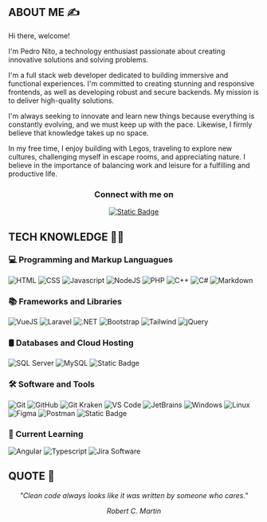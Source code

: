 
 
 ## ABOUT ME ✍️

<div>

Hi there, welcome! 

I'm Pedro Nito, a technology enthusiast passionate about creating innovative solutions and solving problems.

I'm a full stack web developer dedicated to building immersive and functional experiences. I'm committed to creating stunning and responsive frontends, as well as developing robust and secure backends. My mission is to deliver high-quality solutions.

I'm always seeking to innovate and learn new things because everything is constantly evolving, and we must keep up with the pace. Likewise, I firmly believe that knowledge takes up no space.

In my free time, I enjoy building with Legos, traveling to explore new cultures, challenging myself in escape rooms, and appreciating nature. I believe in the importance of balancing work and leisure for a fulfilling and productive life.

</div>


<div align="center">

### Connect with me on 
<a href="https://www.linkedin.com/in/pedro-nito-b20126205/">

![Static Badge](https://img.shields.io/badge/linkedin-badge?style=for-the-badge&logo=linkedin&logoColor=white&color=%230A66C2)

<a/>
</div>


## TECH KNOWLEDGE 👨‍💻


### 💻 Programming and Markup Languagues
<div>

![HTML](https://img.shields.io/badge/html5-badge?style=for-the-badge&logo=html5&logoColor=white&color=%23E34F26)
![CSS](https://img.shields.io/badge/css-badge?style=for-the-badge&logo=css3&logoColor=white&color=%231572B6)
![Javascript](https://img.shields.io/badge/javascript-bagde?style=for-the-badge&logo=javascript&logoColor=black&labelColor=%23F7DF1E&color=%23F7DF1E)
![NodeJS](https://img.shields.io/badge/nodejs-bagde?style=for-the-badge&logo=nodedotjs&logoColor=white&color=%23339933)
![PHP](https://img.shields.io/badge/php-bagde?style=for-the-badge&logo=php&logoColor=white&color=%23777BB4)
![C++](https://img.shields.io/badge/c%2B%2B-badge?style=for-the-badge&logo=cplusplus&logoColor=white&color=%2300599C)
![C#](https://img.shields.io/badge/c%23-badge?style=for-the-badge&logo=csharp&logoColor=white&color=%23512BD4)
![Markdown](https://img.shields.io/badge/markdown-badge?style=for-the-badge&logo=markdown&logoColor=white&color=%23000000)

</div>


### 📚 Frameworks and Libraries
<div>

![VueJS](https://img.shields.io/badge/vue-bagde?style=for-the-badge&logo=vuedotjs&logoColor=black&color=%234FC08D)
![Laravel](https://img.shields.io/badge/laravel-bagde?style=for-the-badge&logo=laravel&logoColor=white&color=%23FF2D20)
![.NET](https://img.shields.io/badge/.NET-badge?style=for-the-badge&logo=dotnet&logoColor=white&color=%23512BD4)
![Bootstrap](https://img.shields.io/badge/Bootstrap-badge?style=for-the-badge&logo=bootstrap&logoColor=white&color=%237952B3)
![Tailwind](https://img.shields.io/badge/tailwind-bagde?style=for-the-badge&logo=tailwindcss&logoColor=white&color=%2306B6D4)
![jQuery](https://img.shields.io/badge/jquery-bagde?style=for-the-badge&logo=jquery&logoColor=white&color=%230769AD)

</div>


### 🛢️ Databases and Cloud Hosting
<div>

![SQL Server](https://img.shields.io/badge/sql%20server-badge?style=for-the-badge&logo=microsoftsqlserver&color=%23CC2927)
![MySQL](https://img.shields.io/badge/mySQL-badge?style=for-the-badge&logo=mysql&logoColor=white&color=%234479A1)
![Static Badge](https://img.shields.io/badge/postgresql-badge?style=for-the-badge&logo=postgresql&logoColor=white&color=%234169E1)

</div>


### 🛠️ Software and Tools
<div>

![Git](https://img.shields.io/badge/git-bagde?style=for-the-badge&logo=git&logoColor=white&color=%23F05032)
![GitHub](https://img.shields.io/badge/github-bagde?style=for-the-badge&logo=github&color=%23181717)
![Git Kraken](https://img.shields.io/badge/git%20kraken-badge?style=for-the-badge&logo=gitkraken&logoColor=white&color=%23179287)
![VS Code](https://img.shields.io/badge/vscode-badge?style=for-the-badge&logo=visualstudiocode&logoColor=white&color=%23007ACC)
![JetBrains](https://img.shields.io/badge/jetbrains-badge?style=for-the-badge&logo=jetbrains&logoColor=white&color=%23000000)
![Windows](https://img.shields.io/badge/windows-badge?style=for-the-badge&logo=windows&logoColor=white&color=%230078D4)
![Linux](https://img.shields.io/badge/linux-badge?style=for-the-badge&logo=linux&logoColor=black&color=%23FCC624)
![Figma](https://img.shields.io/badge/figma-badge?style=for-the-badge&logo=figma&logoColor=white&color=%23F76E5F)
![Postman](https://img.shields.io/badge/postman-badge?style=for-the-badge&logo=postman&logoColor=white&color=%23FF6C37)
![Static Badge](https://img.shields.io/badge/trello-badge?style=for-the-badge&logo=trello&logoColor=white&color=%230052CC)

</div>



### 🌱 Current Learning 
<div>

![Angular](https://img.shields.io/badge/angular-badge?style=for-the-badge&logo=angular&logoColor=white&color=%23DD1100)
![Typescript](https://img.shields.io/badge/typescript-badge?style=for-the-badge&logo=typescript&logoColor=white&color=%233178C6)
![Jira Software](https://img.shields.io/badge/jira%20software-badge?style=for-the-badge&logo=jirasoftware&logoColor=white&color=%230052CC)

</div>



<!-- ## CERTIFICATIONS 🏅 -->

<!-- ## MY STATS 📊

[![GitHub Streak](https://github-readme-streak-stats.herokuapp.com/?user=PedroNito&theme=tokyonight)](https://git.io/streak-stats) -->
 



## QUOTE 💭

<div align="center">

*"Clean code always looks like it was written by someone who cares."*
<br>

*Robert C. Martin*

</div>
